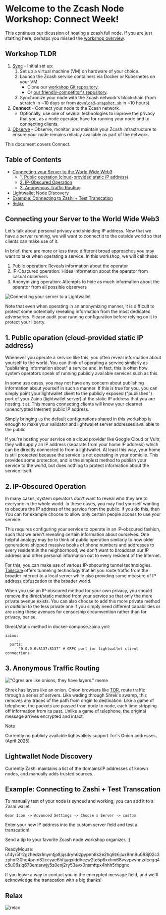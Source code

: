 # Welcome to the Zcash Node Workshop: Connect Week!

This continues our dicussion of hosting a zcash full node. If you are just starting here, perhaps you missed the [workshop overview](./README.md). 

## Workshop TLDR
1. [Sync](./class-1-sync.md) - Initial set up:
    1. Set up a virtual machine (VM) on hardware of your choice.
    1. Launch the Zcash service containers via Docker or Kubernetes on your VM.
        - Clone our [workshop Git repository](https://github.com/zecrocks/zcash-stack).
        - Or [our friendly-competitor's repository](https://github.com/stakeholdrs/zcash-infra).
    1. Synchronize your node with the Zcash network's blockchain (from scratch in ~10 days or from [`download-snapshot.sh`](../docker/download-snapshot.sh) in ~10 hours).
1. **Connect** - Connect your node to the Zcash network.
    - Optionally, use one of several technologies to improve the privacy that you, as a node operator, have for running your node and to connecting clients.
1. [Observe](./class-3-observe.md) - Observe, monitor, and maintain your Zcash infrastructure to ensure your node remains reliably available as part of the network.

This document covers Connect.

## Table of Contents
- [Connecting your Server to the World Wide Web3](#connecting-your-server-to-the-world-wide-web3)
  - [1. Public operation (cloud-provided static IP address)](#1-public-operation-cloud-provided-static-ip-address)
  - [2. IP-Obscured Operation](#2-ip-obscured-operation)
  - [3. Anonymous Traffic Routing](#3-anonymous-traffic-routing)
- [Lightwallet Node Discovery](#lightwallet-node-discovery)
- [Example: Connecting to Zashi + Test Transcation](#example-connecting-to-zashi--test-transcation)
- [Relax](#relax)

## Connecting your Server to the World Wide Web3

Let's talk about personal privacy and shielding IP address. Now that we have a server running, we will want to connect it to the outside world so that clients can make use of it.

In brief, there are more or less three different broad approaches you may want to take when operating a service. In this workshop, we will call these:

1. Public operation: Reveals information about the operator
1. IP-Obscured operation: Hides information about the operator from casual observers
1. Anonymizing operation: Attempts to hide as much information about the operator from all possible observers

![Connecting your server to a Lightwallet](images/node_to_lightwallet_ways.png)

Note that even when operating in an anonymizing manner, it is difficult to protect some potentially revealing information from the most dedicated adversaries. Please audit your running configuration before relying on it to protect your liberty.

## 1. Public operation (cloud-provided static IP address)

Whenever you operate a service like this, you often reveal information about yourself to the world. You can think of operating a service similarly as "publishing information about" a service and, in fact, this is often how system operators speak of running publicly available services such as this.

In some use cases, you may not have any concern about publishing information about yourself in such a manner. If this is true for you, you can simply point your lightwallet client to the publicly exposed ("published") port of your Zaino (lightwallet server) at the static IP address that you are hosting it at. This means connecting clients will know your clearnet (unencrypted Internet) public IP address.

Simply bringing `up` the default configurations shared in this workshop is enough to make your validator and lightwallet server addresses available to the public.

If you're hosting your service on a cloud provider like Google Cloud or Vultr, they will supply an IP address (separate from your home IP address) which can be directly connected to from a lightwallet. At least this way, your home is still protected because the service is not operating in your domicile. This provides some protection, and is the simplest method to publish your service to the world, but does nothing to protect information about the service itself.

## 2. IP-Obscured Operation

In many cases, system operators don't want to reveal who they are to everyone in the whole world. In these cases, you may find yourself wanting to obscure the IP address of the service from the public. If you do this, then You can for example choose to allow only certain people access to use your service.

This requires configuring your service to operate in an IP-obscured fashion, such that we aren't revealing certain information about ourselves. One helpful analogy may be to think of public operation similarly to how older generations shipped massive books of phone numbers and addresses to every resident in the neighborhood; we don't want to broadcast our IP address and other personal information out to every resident of the Internet.

For this, you can make use of various IP-obscuring tunnel technologies. [Tailscale](https://tailscale.com/kb/1223/funnel) offers tunneling technology that let you route traffic from the broader internet to a local server while also providing some measure of IP address obfuscation to the broader world.

When you use an IP-obscured method for your own privacy, you should remove the direct/static method from your service so that only the more private avenue exists. You can also choose to add this more private method *in addition to* the less private one if you simply need different capabilities or are using these avenues for censorship circumvention rather than for privacy, per se.

Direct/static method in docker-compose.zaino.yml:
```
zaino: 
    ...
  ports:
    - "0.0.0.0:8137:8137" # GRPC port for lightwallet client connections.
```

## 3. Anonymous Traffic Routing

!["Ogres are like onions, they have layers." meme](images/Shrek.jpg)

Shrek has layers like an onion. Onion browsers like [TOR](https://www.torproject.org/), route traffic through a series of servers. Like wading through Shrek's swamp, this removes any traces of the path from origin to destination. Like a game of telephone, the packets are passed from node to node, each time stripping off information from its past. Unlike a game of telephone, the original message arrives encrypted and intact.

> [!NOTE]
> Currently no publicly available lightwallets support Tor's Onion addresses. (April 2025)

## Lightwallet Node Discovery

Currently Zashi maintains a list of the domains/IP addresses of known nodes, and manually adds trusted sources. 

## Example: Connecting to Zashi + Test Transcation

To manually test of your node is synced and working, you can add it to a Zashi wallet.
```
Gear Icon -> Advanced Settings -> Choose a Server -> custom
```

Enter your new IP address into the custom server field and test a transcation!

Send a tip to your favorite Zcash node workshop organizer. ;)  

ReadyMouse: u14yr5fr2gzhedzrlmymtjp8jqsdryh6zpypnh8k2e2hq9z6jluz9hn9u088j02c3zphnf30he4pnm62ccyae6hfjjuqxlddhezw2te5p6xxhm68vvvpvynnzdcegq4c5u06slq673emarwjy5z0enj2ry53avx0nsmftpx4hhh5rhpgnc

If you leave a way to contact you in the encrypted message field, and we'll acknowledge the transcation with a big thanks!

## Relax
![relax](images/relax.png)